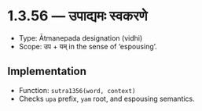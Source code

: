 # 1.3.56 — उपाद्यमः स्वकरणे

- Type: Ātmanepada designation (vidhi)
- Scope: उप + यम् in the sense of ‘espousing’.

## Implementation
- Function: `sutra1356(word, context)`
- Checks `upa` prefix, `yam` root, and espousing semantics.
